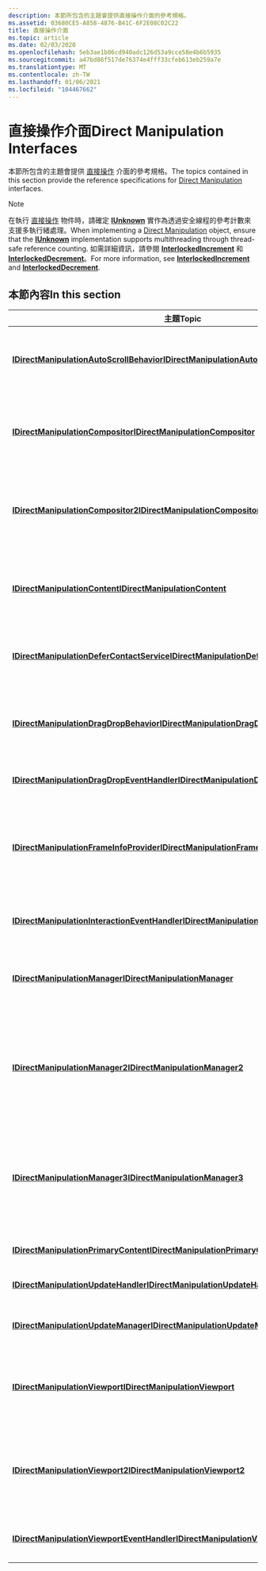 ```yaml
---
description: 本節所包含的主題會提供直接操作介面的參考規格。
ms.assetid: 03680CE5-A858-4876-B41C-6F2E08C02C22
title: 直接操作介面
ms.topic: article
ms.date: 02/03/2020
ms.openlocfilehash: 5eb3ae1b06cd940adc126d53a9cce58e4b6b5935
ms.sourcegitcommit: a47bd86f517de76374e4fff33cfeb613eb259a7e
ms.translationtype: MT
ms.contentlocale: zh-TW
ms.lasthandoff: 01/06/2021
ms.locfileid: "104467662"
---
```

# <a name="direct-manipulation-interfaces"></a><span data-ttu-id="3a5ca-103">直接操作介面</span><span class="sxs-lookup"><span data-stu-id="3a5ca-103">Direct Manipulation Interfaces</span></span>

<span data-ttu-id="3a5ca-104">本節所包含的主題會提供 [直接操作](direct-manipulation-portal.md) 介面的參考規格。</span><span class="sxs-lookup"><span data-stu-id="3a5ca-104">The topics contained in this section provide the reference specifications for [Direct Manipulation](direct-manipulation-portal.md) interfaces.</span></span>

> [!Note]  
> <span data-ttu-id="3a5ca-105">在執行 [直接操作](direct-manipulation-portal.md) 物件時，請確定 [**IUnknown**](/windows/win32/api/unknwn/nn-unknwn-iunknown) 實作為透過安全線程的參考計數來支援多執行緒處理。</span><span class="sxs-lookup"><span data-stu-id="3a5ca-105">When implementing a [Direct Manipulation](direct-manipulation-portal.md) object, ensure that the [**IUnknown**](/windows/win32/api/unknwn/nn-unknwn-iunknown) implementation supports multithreading through thread-safe reference counting.</span></span> <span data-ttu-id="3a5ca-106">如需詳細資訊，請參閱 [**InterlockedIncrement**](/windows/win32/api/winnt/nf-winnt-interlockedincrement) 和 [**InterlockedDecrement**](/windows/win32/api/winnt/nf-winnt-interlockeddecrement)。</span><span class="sxs-lookup"><span data-stu-id="3a5ca-106">For more information, see [**InterlockedIncrement**](/windows/win32/api/winnt/nf-winnt-interlockedincrement) and [**InterlockedDecrement**](/windows/win32/api/winnt/nf-winnt-interlockeddecrement).</span></span>

## <a name="in-this-section"></a><span data-ttu-id="3a5ca-107">本節內容</span><span class="sxs-lookup"><span data-stu-id="3a5ca-107">In this section</span></span>

| <span data-ttu-id="3a5ca-108">主題</span><span class="sxs-lookup"><span data-stu-id="3a5ca-108">Topic</span></span>                                                                                                       | <span data-ttu-id="3a5ca-109">描述</span><span class="sxs-lookup"><span data-stu-id="3a5ca-109">Description</span></span>                                                                                                                                                                                                                                                                  |
|-------------------------------------------------------------------------------------------------------------|------------------------------------------------------------------------------------------------------------------------------------------------------------------------------------------------------------------------------------------------------------------------------|
| [<span data-ttu-id="3a5ca-110">**IDirectManipulationAutoScrollBehavior**</span><span class="sxs-lookup"><span data-stu-id="3a5ca-110">**IDirectManipulationAutoScrollBehavior**</span></span>](/windows/win32/api/DirectManipulation/nn-directmanipulation-idirectmanipulationautoscrollbehavior)<br/>           | <span data-ttu-id="3a5ca-111">表示在使用指定軸或軸的界限時，內容的自動滾動動畫行為。</span><span class="sxs-lookup"><span data-stu-id="3a5ca-111">Represents the auto-scroll animation behavior of content as it approaches the boundary of a given axis or axes.</span></span><br/>                                                                                                                                                   |
| [<span data-ttu-id="3a5ca-112">**IDirectManipulationCompositor**</span><span class="sxs-lookup"><span data-stu-id="3a5ca-112">**IDirectManipulationCompositor**</span></span>](/windows/win32/api/DirectManipulation/nn-directmanipulation-idirectmanipulationcompositor)<br/>                           | <span data-ttu-id="3a5ca-113">表示組合物件，此物件會將操作內容與繪圖介面（例如 [**canvas**](/uwp/api/Windows.UI.Xaml.Controls.Canvas)）產生關聯。</span><span class="sxs-lookup"><span data-stu-id="3a5ca-113">Represents a compositor object that associates manipulated content with a drawing surface, such as [**canvas**](/uwp/api/Windows.UI.Xaml.Controls.Canvas).</span></span><br/> |
| [<span data-ttu-id="3a5ca-114">**IDirectManipulationCompositor2**</span><span class="sxs-lookup"><span data-stu-id="3a5ca-114">**IDirectManipulationCompositor2**</span></span>](/windows/win32/api/DirectManipulation/nn-directmanipulation-idirectmanipulationcompositor2)<br/>                         | <span data-ttu-id="3a5ca-115">表示組合器物件，此物件會將操作內容與跨多個進程的繪圖介面產生關聯。</span><span class="sxs-lookup"><span data-stu-id="3a5ca-115">Represents a compositor object that associates manipulated content with drawing surfaces across multiple processes.</span></span><br/>                                                                                                                                               |
| [<span data-ttu-id="3a5ca-116">**IDirectManipulationContent**</span><span class="sxs-lookup"><span data-stu-id="3a5ca-116">**IDirectManipulationContent**</span></span>](/windows/win32/api/DirectManipulation/nn-directmanipulation-idirectmanipulationcontent)<br/>                                 | <span data-ttu-id="3a5ca-117">將內容封裝在一個區內，其中內容代表在物件區內裁剪的視覺化介面。</span><span class="sxs-lookup"><span data-stu-id="3a5ca-117">Encapsulates content inside a viewport, where content represents a visual surface clipped inside the viewport.</span></span><br/>                                                                                                                                                    |
| [<span data-ttu-id="3a5ca-118">**IDirectManipulationDeferContactService**</span><span class="sxs-lookup"><span data-stu-id="3a5ca-118">**IDirectManipulationDeferContactService**</span></span>](/windows/win32/api/DirectManipulation/nn-directmanipulation-idirectmanipulationdefercontactservice)<br/>         | <span data-ttu-id="3a5ca-119">表示用來管理連絡人與視口之間關聯的服務。</span><span class="sxs-lookup"><span data-stu-id="3a5ca-119">Represents a service for managing associations between a contact and a viewport.</span></span><br/>                                                                                                                                                                                  |
| [<span data-ttu-id="3a5ca-120">**IDirectManipulationDragDropBehavior**</span><span class="sxs-lookup"><span data-stu-id="3a5ca-120">**IDirectManipulationDragDropBehavior**</span></span>](/windows/win32/api/DirectManipulation/nn-directmanipulation-idirectmanipulationdragdropbehavior)<br/>               | <span data-ttu-id="3a5ca-121">表示拖放互動的行為，這些行為是透過跨幻燈片或按住手勢來觸發。</span><span class="sxs-lookup"><span data-stu-id="3a5ca-121">Represents behaviors for drag and drop interactions, which are triggered by cross-slide or press-and-hold gestures.</span></span> <br/>                                                                                                                                              |
| [<span data-ttu-id="3a5ca-122">**IDirectManipulationDragDropEventHandler**</span><span class="sxs-lookup"><span data-stu-id="3a5ca-122">**IDirectManipulationDragDropEventHandler**</span></span>](/windows/win32/api/DirectManipulation/nn-directmanipulation-idirectmanipulationdragdropeventhandler)<br/>       | <span data-ttu-id="3a5ca-123">定義處理拖放行為事件的方法。</span><span class="sxs-lookup"><span data-stu-id="3a5ca-123">Defines methods to handle drag-drop behavior events.</span></span><br/>                                                                                                                                                                                                              |
| [<span data-ttu-id="3a5ca-124">**IDirectManipulationFrameInfoProvider**</span><span class="sxs-lookup"><span data-stu-id="3a5ca-124">**IDirectManipulationFrameInfoProvider**</span></span>](/windows/win32/api/DirectManipulation/nn-directmanipulation-idirectmanipulationframeinfoprovider)<br/>             | <span data-ttu-id="3a5ca-125">代表時間的物件，這個物件會測量應用程式所使用之組合基礎結構的延遲，並提供此資料以進行 [直接操作](direct-manipulation-portal.md)。</span><span class="sxs-lookup"><span data-stu-id="3a5ca-125">Represents a time-keeping object that measures the latency of the composition infrastructure used by the application and provides this data to [Direct Manipulation](direct-manipulation-portal.md).</span></span> <br/>                                                            |
| [<span data-ttu-id="3a5ca-126">**IDirectManipulationInteractionEventHandler**</span><span class="sxs-lookup"><span data-stu-id="3a5ca-126">**IDirectManipulationInteractionEventHandler**</span></span>](/windows/win32/api/DirectManipulation/nn-directmanipulation-idirectmanipulationinteractioneventhandler)<br/> | <span data-ttu-id="3a5ca-127">定義在偵測到互動時處理互動的方法。</span><span class="sxs-lookup"><span data-stu-id="3a5ca-127">Defines methods to handle interactions when they are detected.</span></span><br/>                                                                                                                                                                                                    |
| [<span data-ttu-id="3a5ca-128">**IDirectManipulationManager**</span><span class="sxs-lookup"><span data-stu-id="3a5ca-128">**IDirectManipulationManager**</span></span>](/windows/win32/api/DirectManipulation/nn-directmanipulation-idirectmanipulationmanager)<br/>                                 | <span data-ttu-id="3a5ca-129">提供可供用戶端應用程式使用的所有 [直接操作](direct-manipulation-portal.md) 功能和 api 的存取權。</span><span class="sxs-lookup"><span data-stu-id="3a5ca-129">Provides access to all the [Direct Manipulation](direct-manipulation-portal.md) features and APIs available to the client application.</span></span><br/>                                                                                                                           |
| [<span data-ttu-id="3a5ca-130">**IDirectManipulationManager2**</span><span class="sxs-lookup"><span data-stu-id="3a5ca-130">**IDirectManipulationManager2**</span></span>](/windows/win32/api/DirectManipulation/nn-directmanipulation-idirectmanipulationmanager2)<br/>                               | <span data-ttu-id="3a5ca-131">擴充 [**IDirectManipulationManager**](/windows/win32/api/DirectManipulation/nn-directmanipulation-idirectmanipulationmanager) 介面，以提供用戶端應用程式可用之所有 [直接操作](direct-manipulation-portal.md) 功能和 api 的存取權。</span><span class="sxs-lookup"><span data-stu-id="3a5ca-131">Extends the [**IDirectManipulationManager**](/windows/win32/api/DirectManipulation/nn-directmanipulation-idirectmanipulationmanager) interface that provides access to all the [Direct Manipulation](direct-manipulation-portal.md) features and APIs available to the client application.</span></span> <br/>                              |
| [<span data-ttu-id="3a5ca-132">**IDirectManipulationManager3**</span><span class="sxs-lookup"><span data-stu-id="3a5ca-132">**IDirectManipulationManager3**</span></span>](/windows/win32/api/DirectManipulation/nn-directmanipulation-idirectmanipulationmanager3)<br/>                               | <span data-ttu-id="3a5ca-133">擴充 [**IDirectManipulationManager2**](/windows/win32/api/DirectManipulation/nn-directmanipulation-idirectmanipulationmanager2) 介面，以提供用戶端應用程式可用之所有 [直接操作](direct-manipulation-portal.md) 功能和 api 的存取權。</span><span class="sxs-lookup"><span data-stu-id="3a5ca-133">Extends the [**IDirectManipulationManager2**](/windows/win32/api/DirectManipulation/nn-directmanipulation-idirectmanipulationmanager2) interface that provides access to all the [Direct Manipulation](direct-manipulation-portal.md) features and APIs available to the client application.</span></span> <br/>                            |
| [<span data-ttu-id="3a5ca-134">**IDirectManipulationPrimaryContent**</span><span class="sxs-lookup"><span data-stu-id="3a5ca-134">**IDirectManipulationPrimaryContent**</span></span>](/windows/win32/api/DirectManipulation/nn-directmanipulation-idirectmanipulationprimarycontent)<br/>                   | <span data-ttu-id="3a5ca-135">封裝區內的主要內容。</span><span class="sxs-lookup"><span data-stu-id="3a5ca-135">Encapsulates the primary content inside a viewport.</span></span><br/>                                                                                                                                                                                                               |
| [<span data-ttu-id="3a5ca-136">**IDirectManipulationUpdateHandler**</span><span class="sxs-lookup"><span data-stu-id="3a5ca-136">**IDirectManipulationUpdateHandler**</span></span>](/windows/win32/api/DirectManipulation/nn-directmanipulation-idirectmanipulationupdatehandler)<br/>                     | <span data-ttu-id="3a5ca-137">定義處理操作更新事件的方法。</span><span class="sxs-lookup"><span data-stu-id="3a5ca-137">Defines methods for handling manipulation update events.</span></span><br/>                                                                                                                                                                                                          |
| [<span data-ttu-id="3a5ca-138">**IDirectManipulationUpdateManager**</span><span class="sxs-lookup"><span data-stu-id="3a5ca-138">**IDirectManipulationUpdateManager**</span></span>](/windows/win32/api/DirectManipulation/nn-directmanipulation-idirectmanipulationupdatemanager)<br/>                     | <span data-ttu-id="3a5ca-139">管理組合器更新如何傳送至 [直接操作](direct-manipulation-portal.md)。</span><span class="sxs-lookup"><span data-stu-id="3a5ca-139">Manages how compositor updates are sent to [Direct Manipulation](direct-manipulation-portal.md).</span></span><br/>                                                                                                                                                                 |
| [<span data-ttu-id="3a5ca-140">**IDirectManipulationViewport**</span><span class="sxs-lookup"><span data-stu-id="3a5ca-140">**IDirectManipulationViewport**</span></span>](/windows/win32/api/DirectManipulation/nn-directmanipulation-idirectmanipulationviewport)<br/>                               | <span data-ttu-id="3a5ca-141">定義視窗內的區域 (稱為可接收和處理使用者互動輸入的區) 。</span><span class="sxs-lookup"><span data-stu-id="3a5ca-141">Defines a region within a window (referred to as a viewport) that is able to receive and process input from user interactions.</span></span> <br/>                                                                                                                                   |
| [<span data-ttu-id="3a5ca-142">**IDirectManipulationViewport2**</span><span class="sxs-lookup"><span data-stu-id="3a5ca-142">**IDirectManipulationViewport2**</span></span>](/windows/win32/api/DirectManipulation/nn-directmanipulation-idirectmanipulationviewport2)<br/>                             | <span data-ttu-id="3a5ca-143">提供在視口上的行為管理。</span><span class="sxs-lookup"><span data-stu-id="3a5ca-143">Provides management of behaviors on a viewport.</span></span> <span data-ttu-id="3a5ca-144">行為會影響 [直接操作](direct-manipulation-portal.md) 工作流程特定部分的功能。</span><span class="sxs-lookup"><span data-stu-id="3a5ca-144">A behavior affects the functionality of a particular part of the [Direct Manipulation](direct-manipulation-portal.md) workflow.</span></span> <br/>                                                                                 |
| [<span data-ttu-id="3a5ca-145">**IDirectManipulationViewportEventHandler**</span><span class="sxs-lookup"><span data-stu-id="3a5ca-145">**IDirectManipulationViewportEventHandler**</span></span>](/windows/win32/api/DirectManipulation/nn-directmanipulation-idirectmanipulationviewporteventhandler)<br/>       | <span data-ttu-id="3a5ca-146">定義處理視口狀態和更新事件的方法。</span><span class="sxs-lookup"><span data-stu-id="3a5ca-146">Defines methods for handling status and update events for the viewport.</span></span><br/>                                                                                                                                                                                           |
